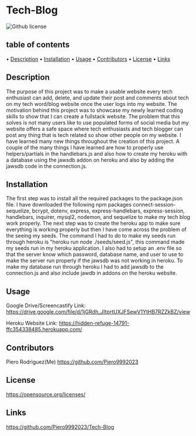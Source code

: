 # Tech-Blog
  ![Github license](https://img.shields.io/badge/license--blue.svg)
  ## table of contents
  • [Description](#description)
  • [Installation](#installation)
  • [Usage](#usage)
  • [Contributors](#contributors)
  • [License](#license)
  • [Links](#links)
  ## Description
  The purpose of this project was to make a usable website every tech enthusiast can add, delete, and update their post and comments about tech on my tech word/blog website once the user logs into my website. The motivation behind this project was to showcase my newly learned coding skills to show that I can create a fullstack website. The problem that this solves is not many users like to use populated forms of social media but my website offers a safe space where tech enthusiasts and tech blogger can post any thing that is tech related so show other people on my website. I have learned many new things throughout the creation of this project. A couple of the many things I have learned are how to properly use helpers/partials in the handlebars.js and also how to create my heroku with a database using the jawsdb addon on heroku and also by adding the jawsdb code in the connection.js. 
  ## Installation
  The first step was to install all the required packages to the package.json file. I have downloaded the following npm packages connect-session-sequelize, bcrypt, dotenv, express, express-handlebars, express-session, handlebars, inquirer, mysql2, nodemon, and sequelize to make my tech blog work properly. The next step was to create the heroku app to make sure everything is working properly but then I have come across the problem of the seeing my seeds. The command I had to do to make my seeds run through heroku is "heroku run node ./seeds/seed.js", this command made my seeds run in my heroku application. I also had to setup an .env file so that the server know which password, database name, and user to use to make the server run properly if the jawsdb was not working in heroku. To make my database run through heroku I had to add jawsdb to the connection.js and also include jawdb in addons on the heroku website. 
  ## Usage
  Google Drive/Screencastify Link: https://drive.google.com/file/d/1jGRdh_JItprtUXJFSewV1YtHB7RZZkBZ/view 

  Heroku Website Link: https://hidden-refuge-14791-ffc354338485.herokuapp.com/ 
  ## Contributors
  Piero Rodriguez(Me) https://github.com/Piero9992023 
  ## License
  
  https://opensource.org/licenses/
  ## Links
  https://github.com/Piero9992023/Tech-Blog  